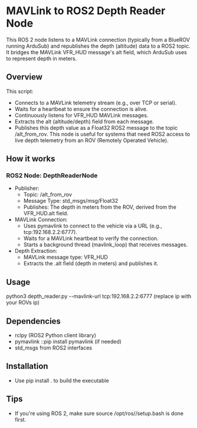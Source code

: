 # MAVLink to ROS2 Depth Reader Node
This ROS 2 node listens to a MAVLink connection (typically from a BlueROV running ArduSub) and republishes the depth (altitude) data to a ROS2 topic. It bridges the MAVLink VFR_HUD message's alt field, which ArduSub uses to represent depth in meters.

## Overview
This script:
* Connects to a MAVLink telemetry stream (e.g., over TCP or serial).
* Waits for a heartbeat to ensure the connection is alive.
* Continuously listens for VFR_HUD MAVLink messages.
* Extracts the alt (altitude/depth) field from each message.
* Publishes this depth value as a Float32 ROS2 message to the topic /alt_from_rov.
This node is useful for systems that need ROS2 access to live depth telemetry from an ROV (Remotely Operated Vehicle).

## How it works

### ROS2 Node: DepthReaderNode
* Publisher:
  * Topic: /alt_from_rov
  * Message Type: std_msgs/msg/Float32
  * Publishes: The depth in meters from the ROV, derived from the VFR_HUD.alt field.
* MAVLink Connection:
  * Uses pymavlink to connect to the vehicle via a URL (e.g., tcp:192.168.2.2:6777).
  * Waits for a MAVLink heartbeat to verify the connection.
  * Starts a background thread (mavlink_loop) that receives messages.
* Depth Extraction:
  * MAVLink message type: VFR_HUD
  * Extracts the .alt field (depth in meters) and publishes it.

## Usage

python3 depth_reader.py --mavlink-url tcp:192.168.2.2:6777 (replace ip with your ROVs ip)

## Dependencies
* rclpy (ROS2 Python client library)
* pymavlink ::pip install pymavlink (if needed)
* std_msgs from ROS2 interfaces

## Installation
* Use pip install . to build the executable

## Tips
* If you're using ROS 2, make sure source /opt/ros/<distro>/setup.bash is done first.
